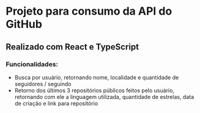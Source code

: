 # Projeto para consumo da API do GitHub

## Realizado com React e TypeScript

### Funcionalidades: 
 - Busca por usuário, retornando nome, localidade e quantidade de seguidores / seguindo
 - Retorno dos últimos 3 repositórios públicos feitos pelo usuário, retornando com ele a linguagem utilizada, quantidade de estrelas, data de criação e link para repositório
